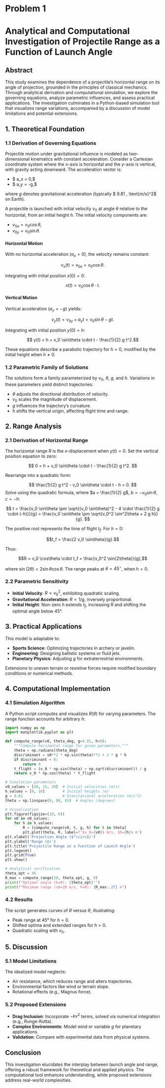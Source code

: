 # Problem 1

# Analytical and Computational Investigation of Projectile Range as a Function of Launch Angle

## Abstract
This study examines the dependence of a projectile’s horizontal range on its angle of projection, grounded in the principles of classical mechanics. Through analytical derivation and computational simulation, we explore the governing equations, analyze parametric influences, and assess practical applications. The investigation culminates in a Python-based simulation tool that visualizes range variations, accompanied by a discussion of model limitations and potential extensions.

## 1. Theoretical Foundation

### 1.1 Derivation of Governing Equations
Projectile motion under gravitational influence is modeled as two-dimensional kinematics with constant acceleration. Consider a Cartesian coordinate system where the $x$-axis is horizontal and the $y$-axis is vertical, with gravity acting downward. The acceleration vector is:
- $ a_x = 0,$
- $ a_y = -g,$

where $g$ denotes gravitational acceleration (typically $ 9.81 \, \text{m/s}^2$ on Earth).

A projectile is launched with initial velocity $v_0$ at angle $\theta$ relative to the horizontal, from an initial height $h$. The initial velocity components are:
- $v_{0x} = v_0 \cos\theta$,
- $v_{0y} = v_0 \sin\theta$.

#### Horizontal Motion
With no horizontal acceleration ($a_x = 0$), the velocity remains constant:

$$ v_x(t) = v_{0x} = v_0 \cos\theta. $$

Integrating with initial position $x(0) = 0:$

$$x(t) = v_0 \cos\theta \cdot t. $$

#### Vertical Motion
Vertical acceleration ($a_y = -g$) yields:

$$v_y(t) = v_{0y} + a_y t = v_0 \sin\theta - g t.$$

Integrating with initial position $y(0) = h$:

$$
y(t) = h + v_0 \sin\theta \cdot t - \frac{1}{2} g t^2.$$

These equations describe a parabolic trajectory for $h = 0$, modified by the initial height when $h \neq 0$.

### 1.2 Parametric Family of Solutions
The solutions form a family parameterized by $v_0$, $\theta$, $g$, and $h$. Variations in these parameters yield distinct trajectories:
- $\theta$ adjusts the directional distribution of velocity.
- $v_0$ scales the magnitude of displacement.
- $g$ influences the trajectory’s curvature.
- $h$ shifts the vertical origin, affecting flight time and range.

## 2. Range Analysis

### 2.1 Derivation of Horizontal Range
The horizontal range $R$ is the $x$-displacement when $y(t) = 0$. Set the vertical position equation to zero:

$$
0 = h + v_0 \sin\theta \cdot t - \frac{1}{2} g t^2.
$$

Rearrange into a quadratic form:

$$
\frac{1}{2} g t^2 - v_0 \sin\theta \cdot t - h = 0.
$$
Solve using the quadratic formula, where $a = \frac{1}{2} g$, $b = -v_0 \sin\theta$, $c = -h:$

$$
t = \frac{v_0 \sin\theta \pm \sqrt{(v_0 \sin\theta)^2 - 4 \cdot \frac{1}{2} g \cdot (-h)}}{g} = \frac{v_0 \sin\theta \pm \sqrt{v_0^2 \sin^2\theta + 2 g h}}{g}. 
$$

The positive root represents the time of flight $t_f$. For $h = 0$:

$$t_f = \frac{2 v_0 \sin\theta}{g}.$$

Thus:

$$R = v_0 \cos\theta \cdot t_f = \frac{v_0^2 \sin(2\theta)}{g},$$

where $\sin(2\theta) = 2 \sin\theta \cos\theta$. The range peaks at $\theta = 45^\circ$, when $h = 0$.

### 2.2 Parametric Sensitivity
- **Initial Velocity**: $R \propto v_0^2$, exhibiting quadratic scaling.
- **Gravitational Acceleration**: $R \propto 1/g$, inversely proportional.
- **Initial Height**: Non-zero $h$ extends $t_f$, increasing $R$ and shifting the optimal angle below 45°.

## 3. Practical Applications
This model is adaptable to:
- **Sports Science**: Optimizing trajectories in archery or javelin.
- **Engineering**: Designing ballistic systems or fluid jets.
- **Planetary Physics**: Adjusting $g$ for extraterrestrial environments.

Extensions to uneven terrain or resistive forces require modified boundary conditions or numerical methods.

## 4. Computational Implementation

### 4.1 Simulation Algorithm
A Python script computes and visualizes $R(\theta)$ for varying parameters. The range function accounts for arbitrary $h$:

```python
import numpy as np
import matplotlib.pyplot as plt

def compute_range(v0, theta_deg, g=9.81, h=0):
    """Compute horizontal range for given parameters."""
    theta = np.radians(theta_deg)
    discriminant = v0**2 * np.sin(theta)**2 + 2 * g * h
    if discriminant < 0:
        return 0
    t_flight = (v_0 * np.sin(theta) + np.sqrt(discriminant)) / g
    return v_0 * np.cos(theta) * t_flight

# Simulation parameters
v0_values = [10, 15, 20]  # Initial velocities (m/s)
h_values = [0, 10]        # Initial heights (m)
g = 9.81                  # Gravitational acceleration (m/s^2)
theta = np.linspace(0, 90, 91)  # Angles (degrees)

# Visualization
plt.figure(figsize=(10, 6))
for v0 in v0_values:
    for h in h_values:
        R = [compute_range(v0, t, g, h) for t in theta]
        plt.plot(theta, R, label=f'$v_0={v0}$ m/s, $h={h}$ m')
plt.xlabel('Projection Angle ($^\circ$)')
plt.ylabel('Range (m)')
plt.title('Projectile Range as a Function of Launch Angle')
plt.legend()
plt.grid(True)
plt.show()

# Analytical verification
theta_opt = 45
R_max = compute_range(20, theta_opt, g, 0)
print(f"Optimal angle (h=0): {theta_opt}°")
print(f"Maximum range (v0=20 m/s, h=0): {R_max:.2f} m")
```

### 4.2 Results
The script generates curves of $R$ versus $\theta$, illustrating:
- Peak range at 45° for $h = 0$.
- Shifted optima and extended ranges for $h > 0$.
- Quadratic scaling with $v_0$.

## 5. Discussion

### 5.1 Model Limitations
The idealized model neglects:
- Air resistance, which reduces range and alters trajectories.
- Environmental factors like wind or terrain slope.
- Rotational effects (e.g., Magnus force).

### 5.2 Proposed Extensions
- **Drag Inclusion**: Incorporate $-k v^2$ terms, solved via numerical integration (e.g., Runge-Kutta).
- **Complex Environments**: Model wind or variable $g$ for planetary applications.
- **Validation**: Compare with experimental data from physical systems.

## Conclusion
This investigation elucidates the interplay between launch angle and range, offering a robust framework for theoretical and applied physics. The computational tool enhances understanding, while proposed extensions address real-world complexities.

